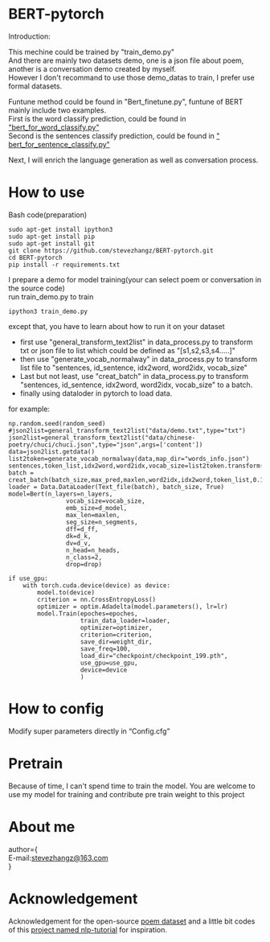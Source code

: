 # BERT-pytorch

Introduction:

This mechine could be trained by "train_demo.py"    
  And there are mainly two datasets demo, one is a json file about poem, another is a conversation demo created by myself.    
  However I don't recommand to use those demo_datas to train, I prefer use formal datasets.   

Funtune method could be found in "Bert_finetune.py", funtune of BERT mainly include two examples.   
  First is the word classify prediction, could be found in ["bert_for_word_classify.py"](https://github.com/stevezhangz/BERT-pytorch/blob/main/bert_for_word_classify.py)    
  Second is the sentences classify prediction, could be found in [" bert_for_sentence_classify.py"](https://github.com/stevezhangz/BERT-pytorch/blob/main/bert_for_sentence_classify.py)   

Next, I will enrich the language generation as well as conversation process.  

# How to use

Bash code(preparation)

    sudo apt-get install ipython3
    sudo apt-get install pip
    sudo apt-get install git
    git clone https://github.com/stevezhangz/BERT-pytorch.git
    cd BERT-pytorch
    pip install -r requirements.txt 
    
I prepare a demo for model training(your can select poem or conversation in the source code)    
run train_demo.py to train
  
    ipython3 train_demo.py

except that, you have to learn about how to run it on your dataset

  - first use "general_transform_text2list" in data_process.py to transform txt or json file to list which could be defined as "[s1,s2,s3,s4.....]"
  - then use "generate_vocab_normalway" in data_process.py to transform list file to "sentences, id_sentence, idx2word, word2idx, vocab_size"
  - Last but not least, use "creat_batch" in data_process.py to transform "sentences, id_sentence, idx2word, word2idx, vocab_size" to a batch.
  - finally using dataloder in pytorch to load data.

for example:

    np.random.seed(random_seed)
    #json2list=general_transform_text2list("data/demo.txt",type="txt")
    json2list=general_transform_text2list("data/chinese-poetry/chuci/chuci.json",type="json",args=['content'])
    data=json2list.getdata()
    list2token=generate_vocab_normalway(data,map_dir="words_info.json")
    sentences,token_list,idx2word,word2idx,vocab_size=list2token.transform()
    batch = creat_batch(batch_size,max_pred,maxlen,word2idx,idx2word,token_list,0.15)
    loader = Data.DataLoader(Text_file(batch), batch_size, True)
    model=Bert(n_layers=n_layers,
                    vocab_size=vocab_size,
                    emb_size=d_model,
                    max_len=maxlen,
                    seg_size=n_segments,
                    dff=d_ff,
                    dk=d_k,
                    dv=d_v,
                    n_head=n_heads,
                    n_class=2,
                    drop=drop)

    if use_gpu:
        with torch.cuda.device(device) as device:
            model.to(device)
            criterion = nn.CrossEntropyLoss()
            optimizer = optim.Adadelta(model.parameters(), lr=lr)
            model.Train(epoches=epoches,
                        train_data_loader=loader,
                        optimizer=optimizer,
                        criterion=criterion,
                        save_dir=weight_dir,
                        save_freq=100,
                        load_dir="checkpoint/checkpoint_199.pth",
                        use_gpu=use_gpu,
                        device=device
                        )


# How to config
Modify super parameters directly in “Config.cfg”

# Pretrain
Because of time, I can't spend time to train the model. You are welcome to use my model for training and contribute pre train weight to this project

# About me
author={        
  E-mail:stevezhangz@163.com        
}

# Acknowledgement
Acknowledgement for the open-source [poem dataset](https://github.com/chinese-poetry/chinese-poetry) and a little bit codes of this [project named nlp-tutorial](https://codechina.csdn.net/mirrors/wmathor/nlp-tutorial/-/tree/master/5-2.BERT) for inspiration.



    
